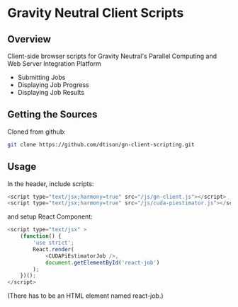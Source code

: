 # Gravity Neutral Client Scripts

## Overview

Client-side browser scripts for  Gravity Neutral's 
Parallel Computing and Web Server Integration Platform

* Submitting Jobs
* Displaying Job Progress
* Displaying Job Results

## Getting the Sources

Cloned from github:

```bash
git clone https://github.com/dtison/gn-client-scripting.git
```

## Usage

In the header, include scripts:

```javascript
<script type="text/jsx;harmony=true" src="/js/gn-client.js"></script>
<script type="text/jsx;harmony=true" src="/js/cuda-piestimator.js"></script>
```

and setup React Component:

```javascript
<script type="text/jsx" >
    (function() {
        'use strict';
        React.render(
            <CUDAPiEstimatorJob />,
            document.getElementById('react-job')
        );
    })();
</script>
```
(There has to be an HTML element named react-job.)

